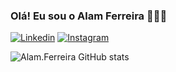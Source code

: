 ### Olá! Eu sou o Alam Ferreira 👨🏼‍💻

[![Linkedin](https://img.shields.io/badge/LinkedIn-0077B5?style=for-the-badge&logo=linkedin&logoColor=white)](https://www.linkedin.com/in/alam-diego-f-ferreira-572943242/)
[![Instagram](https://img.shields.io/badge/Instagram-E4405F?style=for-the-badge&logo=instagram&logoColor=white)](https://www.instagram.com/alam_diego/)

![Alam.Ferreira GitHub stats](https://github-readme-stats.vercel.app/api?username=AlamDiego77&show_icons=true&theme=tokyonight)


